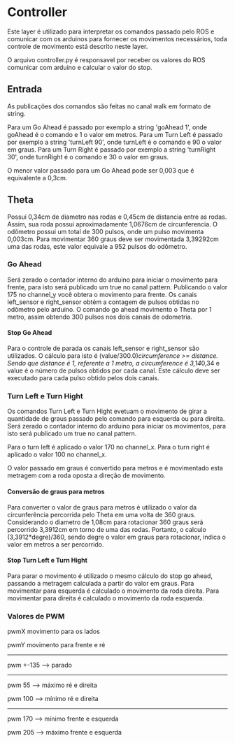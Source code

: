 # Controller

Este layer é utilizado para interpretar os comandos passado pelo ROS e comunicar com os arduinos para fornecer os movimentos necessários, toda controle de movimento está descrito neste layer.

O arquivo controller.py é responsavel por receber os valores do ROS comunicar com arduino e calcular o valor do stop.

## Entrada

As publicações dos comandos são feitas no canal walk em formato de string.

Para um Go Ahead é passado por exemplo a string 'goAhead 1', onde goAhead é o comando e 1 o valor em metros.
Para um Turn Left é passado por exemplo a string 'turnLeft 90', onde turnLeft é o comando e 90 o valor em graus.
Para um Turn Right é passado por exemplo a string 'turnRight 30', onde turnRight é o comando e 30 o valor em graus.

O menor valor passado para um Go Ahead pode ser 0,003 que é equivalente a 0,3cm.

## Theta

Possui 0,34cm de diametro nas rodas e 0,45cm de distancia entre as rodas.
Assim, sua roda possui aproximadamente 1,0676cm de circunferencia.
O odômetro possui um total de 300 pulsos, onde um pulso movimenta 0,003cm.
Para movimentar 360 graus deve ser movimentada 3,39292cm uma das rodas, este valor equivale a 952 pulsos do odômetro.

### Go Ahead

Será zerado o contador interno do arduino para iniciar o movimento para frente, para isto será publicado um true no canal pattern.
Publicando o valor 175 no channel_y você obtera o movimento para frente.
Os canais left_sensor e right_sensor obtém a contagem de pulsos obtidas no odômetro pelo arduino.
O comando go ahead movimento o Theta por 1 metro, assim obtendo 300 pulsos nos dois canais de odometria.

#### Stop Go Ahead

Para o controle de parada os canais left_sensor e right_sensor são utilizados.
O cálculo para isto é (value/300.0)*circumference >= distance.
Sendo que distance é 1, referente a 1 metro, a circumference é 3,14*0,34 e value é o número de pulsos obtidos por cada canal.
Este cálculo deve ser executado para cada pulso obtido pelos dois canais.

### Turn Left e Turn Hight

Os comandos Turn Left e Turn Hight evetuam o movimento de girar a quantidade de graus passado pelo comando para esquerda ou para direita.
Será zerado o contador interno do arduino para iniciar os movimentos, para isto será publicado um true no canal pattern.

Para o turn left é aplicado o valor 170 no channel_x.
Para o turn right é aplicado o valor 100 no channel_x.

O valor passado em graus é convertido para metros e é movimentado esta metragem com a roda oposta a direção de movimento.

#### Conversão de graus para metros

Para converter o valor de graus para metros é utilizado o valor da circunferência percorrida pelo Theta em uma volta de 360 graus.
Considerando o diametro de 1,08cm para rotacionar 360 graus será percorrido 3,3912cm em torno de uma das rodas.
Portanto, o calculo (3,3912\*degre)/360, sendo degre o valor em graus para rotacionar, indica o valor em metros a ser percorrido.

#### Stop Turn Left e Turn Hight

Para parar o movimento é utilizado o mesmo cálculo do stop go ahead, passando a metragem calculada a partir do valor em graus.
Para movimentar para esquerda é calculado o movimento da roda direita.
Para movimentar para direita é calculado o movimento da roda esquerda.

### Valores de PWM

pwmX movimento para os lados

pwmY movimento para frente e ré

---

pwm +-135 --> parado

---

pwm 55 --> máximo ré e direita

pwm 100 --> mínimo ré e direita

---

pwm 170 --> mínimo frente e esquerda

pwm 205 --> máximo frente e esquerda
